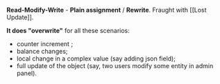 **Read-Modify-Write** - **Plain assignment** / **Rewrite**. 
Fraught with [[Lost Update]].

**It does "overwrite"** for all these scenarios:
- counter increment ;
- balance changes;
- local change in a complex value (say adding json field);
- full update of the object (say, two users modify some entity in admin panel).